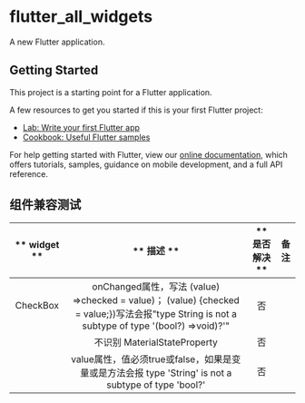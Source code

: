 # flutter_all_widgets

A new Flutter application.

## Getting Started

This project is a starting point for a Flutter application.

A few resources to get you started if this is your first Flutter project:

- [Lab: Write your first Flutter app](https://flutter.dev/docs/get-started/codelab)
- [Cookbook: Useful Flutter samples](https://flutter.dev/docs/cookbook)

For help getting started with Flutter, view our
[online documentation](https://flutter.dev/docs), which offers tutorials,
samples, guidance on mobile development, and a full API reference.

## 组件兼容测试
** widget ** | ** 描述 ** | ** 是否解决** | **备注**
:-: |  :-: |  :-: |  :-:
CheckBox |onChanged属性，写法 (value) =>checked = value)； (value) {checked = value;})写法会报"type String is not a subtype of type '(bool?) =>void)?'"| 否||
        | 不识别 MaterialStateProperty | 否 |
        | value属性，值必须true或false，如果是变量或是方法会报 type 'String' is not a subtype of type 'bool?'| 否 |



